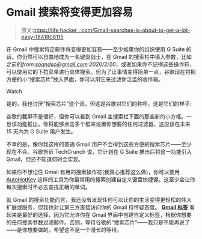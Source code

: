 # Gmail 搜索将变得更加容易

> 原文:[https://life hacker . com/Gmail-searches-is-about-to-get-a-lot-easy-1841808115](https://lifehacker.com/gmail-searches-are-about-to-get-a-lot-easier-1841808115)

在 Gmail 中搜索特定邮件将变得更加容易——至少如果你的组织使用 G Suite 的话。你仍然可以自由地成为一名键盘战士，在 Gmail 的搜索栏中填入参数，比如之前的*from:soandso@gmail.com:2020/2/20*，或者如果你不记得这些操作符，可以使用它的下拉菜单进行具体搜索。但为了让事情变得简单一点，谷歌现在将把方便的小“搜索芯片”放入界面，你可以用它来过滤你泛滥的收件箱。

Watch

是的，我也讨厌“搜索芯片”这个词，但这是谷歌对它们的称呼。这是它们的样子:

谷歌的截屏不是很好，但你可以看到 Gmail 主搜索栏下面的那些新的小方框。一旦该功能推出，你将能够点击多个框来设置你想要的任何过滤器，这应该在未来 15 天内为 G Suite 用户发生。

不幸的是，像你我这样的普通 Gmail 用户不会得到这些方便的搜索芯片——至少现在不会。谷歌告诉 TechCrunch 说，它计划在 G Suite 推出后将这一功能引入 Gmail，但还不知道何时会实现。

如果你不想记住 Gmail 有用的搜索操作符(我真心推荐这么做)，你可以使用 [AutoHotKey](https://www.autohotkey.com/) 这样的工具为你最常用的搜索创建自定义键盘快捷键。这至少会让你每次搜索时不必去查找正确的单词。

就 Gmail 的搜索功能而言，我还没有发现任何可以让你的生活变得更轻松的伟大扩展或服务，但我也对让第三方直接访问你的 Gmail 持怀疑态度。 [**Gmail 标签**](https://chrome.google.com/webstore/detail/gmail-tabs-by-cloudhq/ckoglchhifaedlfjhnoaebnloipiepjg) 看起来是最好的选择，因为它允许你在 Gmail 界面中创建自定义标签，根据你想要的任何搜索参数过滤邮件。否则，等待谷歌的“搜索芯片”——我只是不能再说了——是你想要做的，希望这不是一个漫长的等待。